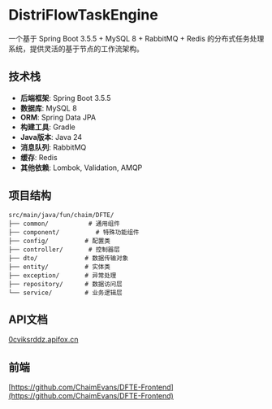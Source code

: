 # DistriFlowTaskEngine

一个基于 Spring Boot 3.5.5 + MySQL 8 + RabbitMQ + Redis 的分布式任务处理系统，提供灵活的基于节点的工作流架构。

## 技术栈

- **后端框架**: Spring Boot 3.5.5
- **数据库**: MySQL 8
- **ORM**: Spring Data JPA
- **构建工具**: Gradle
- **Java版本**: Java 24
- **消息队列**: RabbitMQ
- **缓存**: Redis
- **其他依赖**: Lombok, Validation, AMQP

## 项目结构

```
src/main/java/fun/chaim/DFTE/
├── common/           # 通用组件
├── component/          # 特殊功能组件
├── config/          # 配置类
├── controller/       # 控制器层
├── dto/             # 数据传输对象
├── entity/          # 实体类
├── exception/       # 异常处理
├── repository/      # 数据访问层
└── service/         # 业务逻辑层
```

## API文档
[0cviksrddz.apifox.cn](0cviksrddz.apifox.cn)

## 前端
[https://github.com/ChaimEvans/DFTE-Frontend](https://github.com/ChaimEvans/DFTE-Frontend)